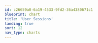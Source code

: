 ```yaml
---
id: c26659a0-6a19-4533-9fd2-36a4380671c1
blueprint: chart
title: 'User Sessions'
landing: true
sort: 12
nav_type: charts
---
```

